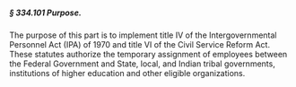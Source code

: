 ##### § 334.101 Purpose. #####

The purpose of this part is to implement title IV of the Intergovernmental Personnel Act (IPA) of 1970 and title VI of the Civil Service Reform Act. These statutes authorize the temporary assignment of employees between the Federal Government and State, local, and Indian tribal governments, institutions of higher education and other eligible organizations.